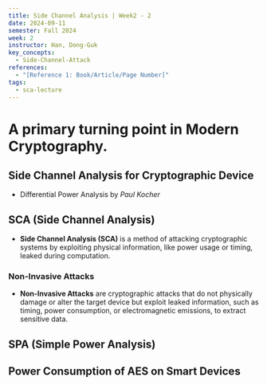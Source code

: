 ```yaml
---
title: Side Channel Analysis | Week2 - 2
date: 2024-09-11
semester: Fall 2024
week: 2
instructor: Han, Dong-Guk
key_concepts:
  - Side-Channel-Attack
references:
  - "[Reference 1: Book/Article/Page Number]"
tags:
  - sca-lecture
---
```


# A primary turning point in Modern Cryptography.

## Side Channel Analysis for Cryptographic Device
- Differential Power Analysis by *Paul Kocher*

## SCA (Side Channel Analysis)
- **Side Channel Analysis (SCA)** is a method of attacking cryptographic systems by exploiting physical information, like power usage or timing, leaked during computation.

### Non-Invasive Attacks
- **Non-Invasive Attacks** are cryptographic attacks that do not physically damage or alter the target device but exploit leaked information, such as timing, power consumption, or electromagnetic emissions, to extract sensitive data.

## SPA (Simple Power Analysis)


## Power Consumption of AES on Smart Devices






